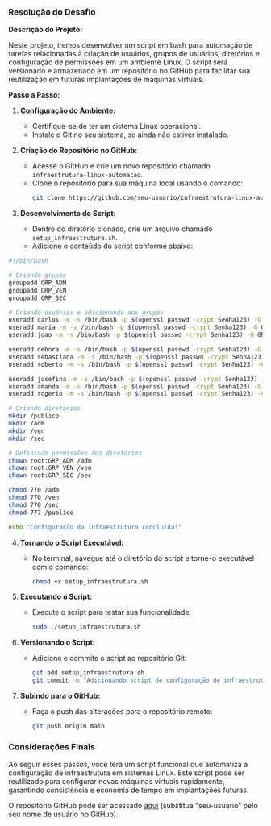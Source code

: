 ### Resolução do Desafio

**Descrição do Projeto:**

Neste projeto, iremos desenvolver um script em bash para automação de tarefas relacionadas à criação de usuários, grupos de usuários, diretórios e configuração de permissões em um ambiente Linux. O script será versionado e armazenado em um repositório no GitHub para facilitar sua reutilização em futuras implantações de máquinas virtuais.

**Passo a Passo:**

1. **Configuração do Ambiente:**
   - Certifique-se de ter um sistema Linux operacional.
   - Instale o Git no seu sistema, se ainda não estiver instalado.

2. **Criação do Repositório no GitHub:**
   - Acesse o GitHub e crie um novo repositório chamado `infraestrutura-linux-automacao`.
   - Clone o repositório para sua máquina local usando o comando:
     ```sh
     git clone https://github.com/seu-usuario/infraestrutura-linux-automacao.git
     ```

3. **Desenvolvimento do Script:**
   - Dentro do diretório clonado, crie um arquivo chamado `setup_infraestrutura.sh`.
   - Adicione o conteúdo do script conforme abaixo:

```sh
#!/bin/bash

# Criando grupos
groupadd GRP_ADM
groupadd GRP_VEN
groupadd GRP_SEC

# Criando usuários e adicionando aos grupos
useradd carlos -m -s /bin/bash -p $(openssl passwd -crypt Senha123) -G GRP_ADM
useradd maria -m -s /bin/bash -p $(openssl passwd -crypt Senha123) -G GRP_ADM
useradd joao -m -s /bin/bash -p $(openssl passwd -crypt Senha123) -G GRP_ADM

useradd debora -m -s /bin/bash -p $(openssl passwd -crypt Senha123) -G GRP_VEN
useradd sebastiana -m -s /bin/bash -p $(openssl passwd -crypt Senha123) -G GRP_VEN
useradd roberto -m -s /bin/bash -p $(openssl passwd -crypt Senha123) -G GRP_VEN

useradd josefina -m -s /bin/bash -p $(openssl passwd -crypt Senha123) -G GRP_SEC
useradd amanda -m -s /bin/bash -p $(openssl passwd -crypt Senha123) -G GRP_SEC
useradd rogerio -m -s /bin/bash -p $(openssl passwd -crypt Senha123) -G GRP_SEC

# Criando diretórios
mkdir /publico
mkdir /adm
mkdir /ven
mkdir /sec

# Definindo permissões dos diretórios
chown root:GRP_ADM /adm
chown root:GRP_VEN /ven
chown root:GRP_SEC /sec

chmod 770 /adm
chmod 770 /ven
chmod 770 /sec
chmod 777 /publico

echo "Configuração da infraestrutura concluída!"
```

4. **Tornando o Script Executável:**
   - No terminal, navegue até o diretório do script e torne-o executável com o comando:
     ```sh
     chmod +x setup_infraestrutura.sh
     ```

5. **Executando o Script:**
   - Execute o script para testar sua funcionalidade:
     ```sh
     sudo ./setup_infraestrutura.sh
     ```

6. **Versionando o Script:**
   - Adicione e commite o script ao repositório Git:
     ```sh
     git add setup_infraestrutura.sh
     git commit -m "Adicionando script de configuração de infraestrutura"
     ```

7. **Subindo para o GitHub:**
   - Faça o push das alterações para o repositório remoto:
     ```sh
     git push origin main
     ```

### Considerações Finais

Ao seguir esses passos, você terá um script funcional que automatiza a configuração de infraestrutura em sistemas Linux. Este script pode ser reutilizado para configurar novas máquinas virtuais rapidamente, garantindo consistência e economia de tempo em implantações futuras.

O repositório GitHub pode ser acessado [aqui](https://github.com/seu-usuario/infraestrutura-linux-automacao) (substitua "seu-usuario" pelo seu nome de usuário no GitHub).